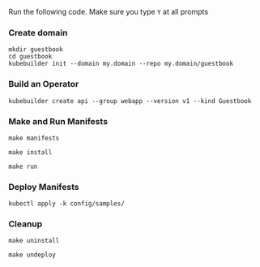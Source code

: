 Run the following code.
Make sure you type `Y` at all prompts

### Create domain
```
mkdir guestbook
cd guestbook
kubebuilder init --domain my.domain --repo my.domain/guestbook
```

### Build an Operator
```
kubebuilder create api --group webapp --version v1 --kind Guestbook
```

### Make and Run Manifests
```
make manifests
```

```
make install
```

```
make run
```

### Deploy Manifests
```
kubectl apply -k config/samples/
```

### Cleanup
```
make uninstall
```

```
make undeploy
```
